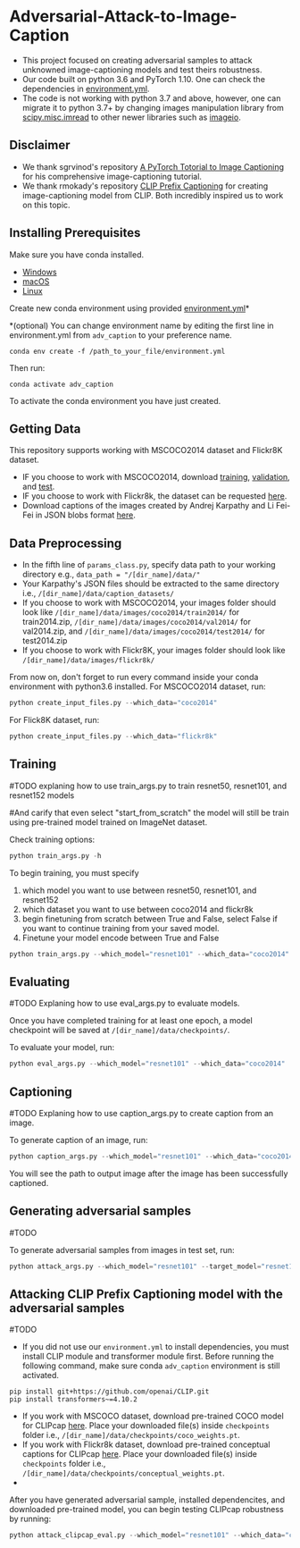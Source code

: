 # Adversarial-Attack-to-Image-Caption
- This project focused on creating adversarial samples to attack unknowned image-captioning models and test theirs robustness.
- Our code built on python 3.6 and PyTorch 1.10. One can check the dependencies in [environment.yml](https://github.com/katsamapol/Adversarial-Attack-to-Image-Caption/blob/main/environment.yml).
- The code is not working with python 3.7 and above, however, one can migrate it to python 3.7+ by changing images manipulation library from [scipy.misc.imread](https://docs.scipy.org/doc/scipy-1.1.0/reference/generated/scipy.misc.imread.html) to other newer libraries such as [imageio](https://imageio.readthedocs.io/en/v2.8.0/userapi.html). 

## Disclaimer
- We thank sgrvinod's repository [A PyTorch Totorial to Image Captioning](https://github.com/sgrvinod/a-PyTorch-Tutorial-to-Image-Captioning) for his comprehensive image-captioning tutorial.
- We thank rmokady's repository [CLIP Prefix Captioning](https://github.com/rmokady/CLIP_prefix_caption) for creating image-captioning model from CLIP.
Both incredibly inspired us to work on this topic.

## Installing Prerequisites
Make sure you have conda installed.
- [Windows](https://conda.io/projects/conda/en/latest/user-guide/install/windows.html)
- [macOS](https://conda.io/projects/conda/en/latest/user-guide/install/macos.html)
- [Linux](https://conda.io/projects/conda/en/latest/user-guide/install/linux.html)


Create new conda environment using provided [environment.yml](https://github.com/katsamapol/Adversarial-Attack-to-Image-Caption/blob/main/environment.yml)*

*(optional) You can change environment name by editing the first line in environment.yml from `adv_caption` to your preference name.
```
conda env create -f /path_to_your_file/environment.yml
```

<!-- ```
conda create -n "[your_environment_name]" python=3.6 
``` -->

Then run:
```
conda activate adv_caption
```

To activate the conda environment you have just created.

<!-- After that, install [requirement.txt](https://github.com/katsamapol/Adversarial-Attack-to-Image-Caption/blob/main/requirements.txt) with conda install command.
```
conda install --file /path_to_your_file/requirements.txt
``` -->

## Getting Data
This repository supports working with MSCOCO2014 dataset and Flickr8K dataset.
- IF you choose to work with MSCOCO2014, download [training](http://images.cocodataset.org/zips/train2014.zip), [validation](http://images.cocodataset.org/zips/val2014.zip), and [test](http://images.cocodataset.org/zips/test2014.zip).
- IF you choose to work with Flickr8k, the dataset can be requested [here](https://forms.illinois.edu/sec/1713398).
- Download captions of the images created by Andrej Karpathy and Li Fei-Fei in JSON blobs format [here](https://cs.stanford.edu/people/karpathy/deepimagesent/caption_datasets.zip).

## Data Preprocessing
- In the fifth line of `params_class.py`, specify data path to your working directory e.g., `data_path = "/[dir_name]/data/"`
- Your Karpathy's JSON files should be extracted to the same directory i.e., `/[dir_name]/data/caption_datasets/`
- If you choose to work with MSCOCO2014, your images folder should look like `/[dir_name]/data/images/coco2014/train2014/` for train2014.zip, `/[dir_name]/data/images/coco2014/val2014/` for val2014.zip, and `/[dir_name]/data/images/coco2014/test2014/` for test2014.zip
- If you choose to work with Flickr8K, your images folder should look like `/[dir_name]/data/images/flickr8k/`

From now on, don't forget to run every command inside your conda environment with python3.6 installed.
For MSCOCO2014 dataset, run:
```python
python create_input_files.py --which_data="coco2014"
```
For Flick8K dataset, run:
```python
python create_input_files.py --which_data="flickr8k"
```

## Training
#TODO explaning how to use train_args.py to train resnet50, resnet101, and resnet152 models

#And carify that even select "start_from_scratch" the model will still be train using pre-trained model trained on ImageNet dataset.

Check training options: 
```python
python train_args.py -h
```
To begin training, you must specify
1. which model you want to use between resnet50, resnet101, and resnet152
2. which dataset you want to use between coco2014 and flickr8k
3. begin finetuning from scratch between True and False, select False if you want to continue training from your saved model.
4. Finetune your model encode between True and False
```python
python train_args.py --which_model="resnet101" --which_data="coco2014" --start_from_scratch="True" --fine_tune_encoder="True"

```
## Evaluating
#TODO Explaning how to use eval_args.py to evaluate models.

Once you have completed training for at least one epoch, a model checkpoint will be saved at `/[dir_name]/data/checkpoints/`.

To evaluate your model, run:
```python
python eval_args.py --which_model="resnet101" --which_data="coco2014"
```

## Captioning
#TODO Explaning how to use caption_args.py to create caption from an image.

To generate caption of an image, run:
```python
python caption_args.py --which_model="resnet101" --which_data="coco2014" --img="[path_to_the_image]"
```
You will see the path to output image after the image has been successfully captioned.

## Generating adversarial samples
#TODO 

To generate adversarial samples from images in test set, run:
```python
python attack_args.py --which_model="resnet101" --target_model="resnet101" --which_data="coco2014" --epsilon=0.004 --export_caption="True" --export_original_image="True" --export_perturbed_image="True"
```

## Attacking CLIP Prefix Captioning model with the adversarial samples
#TODO
- If you did not use our `environment.yml` to install dependencies, you must install CLIP module and transformer module first. Before running the following command, make sure conda `adv_caption` environment is still activated.
```
pip install git+https://github.com/openai/CLIP.git
pip install transformers~=4.10.2
```
- If you work with MSCOCO dataset, download pre-trained COCO model for CLIPcap [here](https://drive.google.com/file/d/1IdaBtMSvtyzF0ByVaBHtvM0JYSXRExRX/). Place your downloaded file(s) inside `checkpoints` folder i.e., `/[dir_name]/data/checkpoints/coco_weights.pt`.
- If you work with Flickr8k dataset, download pre-trained conceptual captions for CLIPcap [here](https://drive.google.com/file/d/14pXWwB4Zm82rsDdvbGguLfx9F8aM7ovT/). Place your downloaded file(s) inside `checkpoints` folder i.e., `/[dir_name]/data/checkpoints/conceptual_weights.pt`.
- 
After you have generated adversarial sample, installed dependencites, and downloaded pre-trained model, you can begin testing CLIPcap robustness by running:
```python
python attack_clipcap_eval.py --which_model="resnet101" --which_data="coco2014" --epsilon=0.004
```

